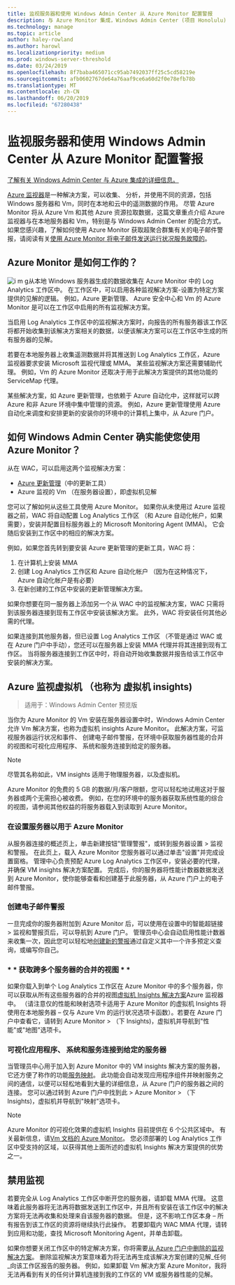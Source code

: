 ```yaml
---
title: 监视服务器和使用 Windows Admin Center 从 Azure Monitor 配置警报
description: 与 Azure Monitor 集成，Windows Admin Center (项目 Honolulu)
ms.technology: manage
ms.topic: article
author: haley-rowland
ms.author: harowl
ms.localizationpriority: medium
ms.prod: windows-server-threshold
ms.date: 03/24/2019
ms.openlocfilehash: 8f7baba465071cc95ab7492037ff25c5cd58219e
ms.sourcegitcommit: afb0602767de64a76aaf9ce6a60d2f0e78efb78b
ms.translationtype: MT
ms.contentlocale: zh-CN
ms.lasthandoff: 06/20/2019
ms.locfileid: "67280438"
---
```

# <a name="monitor-servers-and-configure-alerts-with-azure-monitor-from-windows-admin-center"></a>监视服务器和使用 Windows Admin Center 从 Azure Monitor 配置警报

[了解有关 Windows Admin Center 与 Azure 集成的详细信息。](../plan/azure-integration-options.md)

[Azure 监视器](https://docs.microsoft.com/azure/azure-monitor/overview)是一种解决方案，可以收集、 分析，并使用不同的资源，包括 Windows 服务器和 Vm，同时在本地和云中的遥测数据的作用。 尽管 Azure Monitor 将从 Azure Vm 和其他 Azure 资源拉取数据，这篇文章重点介绍 Azure 监视器与在本地服务器和 Vm，特别是与 Windows Admin Center 的配合方式。 如果您感兴趣，了解如何使用 Azure Monitor 获取超聚合群集有关的电子邮件警报，请阅读有关[使用 Azure Monitor 将电子邮件发送运行状况服务故障的](https://docs.microsoft.com/windows-server/storage/storage-spaces/configure-azure-monitor)。

## <a name="how-does-azure-monitor-work"></a>Azure Monitor 是如何工作的？
![i m g](../media/azure-monitor-diagram.png)从本地 Windows 服务器生成的数据收集在 Azure Monitor 中的 Log Analytics 工作区中。 在工作区中，可以启用各种监视解决方案-设置为特定方案提供的见解的逻辑。 例如，Azure 更新管理、 Azure 安全中心和 Vm 的 Azure Monitor 是可以在工作区中启用的所有监视解决方案。 

当启用 Log Analytics 工作区中的监视解决方案时，向报告的所有服务器该工作区将都开始收集到该解决方案相关的数据，以便该解决方案可以在工作区中生成的所有服务器的见解。 

若要在本地服务器上收集遥测数据并将其推送到 Log Analytics 工作区，Azure 监视器要求安装 Microsoft 监视代理或 MMA。 某些监视解决方案还需要辅助代理。 例如，Vm 的 Azure Monitor 还取决于用于此解决方案提供的其他功能的 ServiceMap 代理。 

某些解决方案，如 Azure 更新管理，也依赖于 Azure 自动化中，这样就可以跨 Azure 和非 Azure 环境中集中管理的资源。 例如，Azure 更新管理使用 Azure 自动化来调度和安排更新的安装你的环境中的计算机上集中，从 Azure 门户。


## <a name="how-does-windows-admin-center-enable-you-to-use-azure-monitor"></a>如何 Windows Admin Center 确实能使您使用 Azure Monitor？

从在 WAC，可以启用这两个监视解决方案：

- [Azure 更新管理](azure-update-management.md)（中的更新工具）
- Azure 监视的 Vm （在服务器设置），即虚拟机见解

您可以了解如何从这些工具使用 Azure Monitor。 如果你从未使用过 Azure 监视器之前，WAC 将自动配置 Log Analytics 工作区 （和 Azure 自动化帐户，如果需要），安装并配置目标服务器上的 Microsoft Monitoring Agent (MMA)。 它会随后安装到工作区中的相应的解决方案。 

例如，如果您首先转到要安装 Azure 更新管理的更新工具，WAC 将：

1. 在计算机上安装 MMA
2. 创建 Log Analytics 工作区和 Azure 自动化帐户 （因为在这种情况下，Azure 自动化帐户是有必要）
3. 在新创建的工作区中安装的更新管理解决方案。

如果你想要在同一服务器上添加另一个从 WAC 中的监视解决方案，WAC 只需将到该服务器连接到现有工作区中安装该解决方案。 此外，WAC 将安装任何其他必需的代理。

如果连接到其他服务器，但已设置 Log Analytics 工作区 （不管是通过 WAC 或在 Azure 门户中手动），您还可以在服务器上安装 MMA 代理并将其连接到现有工作区。 当将服务器连接到工作区中时，将自动开始收集数据并报告给该工作区中安装的解决方案。

## <a name="azure-monitor-for-virtual-machines-aka-virtual-machine-insights"></a>Azure 监视虚拟机 （也称为 虚拟机 insights)
>适用于：Windows Admin Center 预览版

当你为 Azure Monitor 的 Vm 安装在服务器设置中时，Windows Admin Center 允许 Vm 解决方案，也称为虚拟机 insights Azure Monitor。 此解决方案，可监视服务器运行状况和事件、 创建电子邮件警报，在环境中获取服务器性能的合并的视图和可视化应用程序、 系统和服务连接到给定的服务器。

> [!NOTE]
> 尽管其名称如此，VM insights 适用于物理服务器，以及虚拟机。

Azure Monitor 的免费的 5 GB 的数据/月/客户限额，您可以轻松地试用这对于服务器或两个无需担心被收费。 例如，在您的环境中的服务器获取系统性能的综合的视图，请参阅其他权益的将服务器载入到读取到 Azure Monitor。

### <a name="set-up-your-server-for-use-with-azure-monitor"></a>**在设置服务器以用于 Azure Monitor**

从服务器连接的概述页上，单击新建按钮"管理警报"，或转到服务器设置 > 监视和警报。 在此页上，载入 Azure Monitor 您服务器可以通过单击"设置"并完成设置窗格。 管理中心负责预配 Azure Log Analytics 工作区中，安装必要的代理，并确保 VM insights 解决方案配置。 完成后，你的服务器将性能计数器数据发送到 Azure Monitor，使你能够查看和创建基于此服务器，从 Azure 门户上的电子邮件警报。

### <a name="create-email-alerts"></a>**创建电子邮件警报**

一旦完成你的服务器附加到 Azure Monitor 后，可以使用在设置中的智能超链接 > 监视和警报页后，可以导航到 Azure 门户。 管理员中心会自动启用性能计数器来收集一次，因此您可以轻松地[创建新的警报](https://docs.microsoft.com/azure/azure-monitor/platform/alerts-log)通过自定义其中一个许多预定义查询，或编写你自己。

### <a name="get-a-consolidated-view-across-multiple-servers-"></a>\* * 获取跨多个服务器的合并的视图 * *

如果你载入到单个 Log Analytics 工作区在 Azure Monitor 中的多个服务器，你可以获取从所有这些服务器的合并的视图[虚拟机 Insights 解决方案](https://docs.microsoft.com/azure/azure-monitor/insights/vminsights-overview)Azure 监视器中。  （请注意仅的性能和映射选项卡适用于 Azure Monitor 的虚拟机 Insights 将使用在本地服务器 – 仅与 Azure Vm 的运行状况选项卡函数）。若要在 Azure 门户中查看它，请转到 Azure Monitor > （下 Insights)，虚拟机并导航到"性能"或"地图"选项卡。

### <a name="visualize-apps-systems-and-services-connected-to-a-given-server"></a>**可视化应用程序、 系统和服务连接到给定的服务器**

当管理员中心用于加入到 Azure Monitor 中的 VM insights 解决方案的服务器，它还方便了称作的功能[服务映射](https://docs.microsoft.com/azure/azure-monitor/insights/service-map)。 此功能会自动发现应用程序组件并映射服务之间的通信，以便可以轻松地看到大量的详细信息，从 Azure 门户的服务器之间的连接。 您可以通过转到 Azure 门户中找到此 > Azure Monitor > （下 Insights)，虚拟机并导航到"映射"选项卡。

> [!NOTE]
> Azure Monitor 的可视化效果的虚拟机 Insights 目前提供在 6 个公共区域中。  有关最新信息，请[Vm 文档的 Azure Monitor](https://docs.microsoft.com/azure/azure-monitor/insights/vminsights-onboard#log-analytics)。  您必须部署的 Log Analytics 工作区中受支持的区域，以获得其他上面所述的虚拟机 Insights 解决方案提供的优势之一。

## <a name="disabling-monitoring"></a>禁用监视

若要完全从 Log Analytics 工作区中断开您的服务器，请卸载 MMA 代理。 这意味着此服务器将无法再将数据发送到工作区中，并且所有安装在该工作区中的解决方案将无法再收集和处理来自该服务器的数据。 但是，这不影响工作区本身 – 所有报告到该工作区的资源将继续执行此操作。 若要卸载内 WAC MMA 代理，请转到应用和功能，查找 Microsoft Monitoring Agent，并单击卸载。

如果你想要关闭工作区中的特定解决方案，你将需要[从 Azure 门户中删除的监视解决方案](https://docs.microsoft.com/azure/azure-monitor/insights/solutions#remove-a-management-solution)。 删除监视解决方案意味着为将无法再生成该解决方案创建的见解_任何_向该工作区报告的服务器。 例如，如果卸载 Vm 解决方案 Azure Monitor，我将无法再看到有关的任何计算机连接到我的工作区的 VM 或服务器性能的见解。